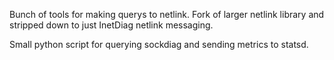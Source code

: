 
Bunch of tools for making querys to netlink. Fork of larger netlink library and stripped down to just InetDiag netlink messaging.

Small python script for querying sockdiag and sending metrics to statsd.
